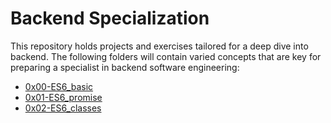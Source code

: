 # Backend Specialization

This repository holds projects and exercises tailored for a deep dive into backend. The following folders will contain varied concepts that are key for preparing a specialist in  backend software engineering:

- [0x00-ES6_basic](0x00-ES6_basic)
- [0x01-ES6_promise](0x01-ES6_promise)
- [0x02-ES6_classes](0x02-ES6_classes)
